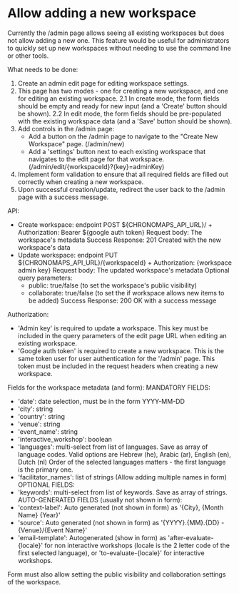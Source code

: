 # Allow adding a new workspace

Currently the /admin page allows seeing all existing workspaces but does not allow adding a new one. This feature would be useful for administrators to quickly set up new workspaces without needing to use the command line or other tools.

What needs to be done:
1. Create an admin edit page for editing workspace settings.
2. This page has two modes - one for creating a new workspace, and one for editing an existing workspace.
   2.1 In create mode, the form fields should be empty and ready for new input (and a 'Create' button should be shown).
   2.2 In edit mode, the form fields should be pre-populated with the existing workspace data (and a 'Save' button should be shown). 
3. Add controls in the /admin page:
   - Add a button on the /admin page to navigate to the "Create New Workspace" page. (/admin/new)
   - Add a 'settings' button next to each existing workspace that navigates to the edit page for that workspace. (/admin/edit/{workspaceId}?{key}=adminKey)
4. Implement form validation to ensure that all required fields are filled out correctly when creating a new workspace.
5. Upon successful creation/update, redirect the user back to the /admin page with a success message.

API:
- Create workspace: 
  endpoint POST ${CHRONOMAPS_API_URL}/  +   Authorization: Bearer ${google auth token}
  Request body: The workspace's metadata
  Success Response: 201 Created with the new workspace's data
- Update workspace:
  endpoint PUT ${CHRONOMAPS_API_URL}/{workspaceId} +    Authorization: {workspace admin key}
  Request body: The updated workspace's metadata
  Optional query parameters:
    - public: true/false (to set the workspace's public visibility)
    - collaborate: true/false (to set the if workspace allows new items to be added)
  Success Response: 200 OK with a success message

Authorization:
- 'Admin key' is required to update a workspace.
  This key must be included in the query parameters of the edit page URL when editing an existing workspace.
- 'Google auth token' is required to create a new workspace. This is the same token user for user authentication for the '/admin' page.
  This token must be included in the request headers when creating a new workspace.

Fields for the workspace metadata (and form):
MANDATORY FIELDS:
- 'date': date selection, must be in the form YYYY-MM-DD
- 'city': string
- 'country': string
- 'venue': string
- 'event_name': string
- 'interactive_workshop': boolean
- 'languages': multi-select from list of languages. Save as array of language codes. Valid options are Hebrew (he), Arabic (ar), English (en), Dutch (nl)
   Order of the selected languages matters - the first language is the primary one.
- 'facilitator_names': list of strings (Allow adding multiple names in form)
OPTIONAL FIELDS:
- 'keywords': multi-select from list of keywords. Save as array of strings.
AUTO-GENERATED FIELDS (usually not shown in form):
- 'context-label': Auto generated (not shown in form) as '{City}, {Month Name} {Year}'
- 'source': Auto generated (not shown in form) as '{YYYY}.{MM}.{DD} - {Venue}/{Event Name}'
- 'email-template': Autogenerated (show in form) as 'after-evaluate-{locale}' for non interactive workshops (locale is the 2 letter code of the first selected language), or 'to-evaluate-{locale}' for interactive workshops.

Form must also allow setting the public visibility and collaboration settings of the workspace.